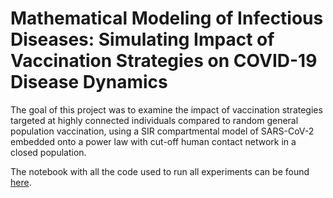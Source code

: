 # Mathematical Modeling of Infectious Diseases: Simulating Impact of Vaccination Strategies on COVID-19 Disease Dynamics

The goal of this project was to examine the impact of vaccination strategies targeted at highly connected individuals compared to random general population vaccination, using a SIR compartmental model of SARS-CoV-2 embedded onto a power law with cut-off human contact network in a closed population.

The notebook with all the code used to run all experiments can be found [here](https://github.com/luca-martial/epi-modeling/blob/main/vaccination_simulations.ipynb).
